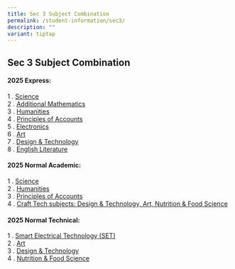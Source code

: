 ```yaml
---
title: Sec 3 Subject Combination
permalink: /student-information/sec3/
description: ""
variant: tiptap
---
```

<h2>Sec 3 Subject Combination</h2>
<h4>2025 Express:</h4>
<p>1 . <a href="https://drive.google.com/file/d/1V78x0mc4rtp9VeplsL_fauAPwvph4J4B/view?usp=sharing" rel="noopener noreferrer nofollow" target="_blank">Science</a> 
<br>2 . <a href="https://drive.google.com/drive/u/2/folders/1if90OkmqlTgWr_eHrK-ySMbVWoXzF5tJ" rel="noopener noreferrer nofollow" target="_blank">Additional Mathematics</a> 
<br>3 . <a href="https://drive.google.com/drive/u/2/folders/1if90OkmqlTgWr_eHrK-ySMbVWoXzF5tJ" rel="noopener noreferrer nofollow" target="_blank">Humanities</a> 
<br>4 . <a href="https://drive.google.com/drive/u/2/folders/1if90OkmqlTgWr_eHrK-ySMbVWoXzF5tJ" rel="noopener noreferrer nofollow" target="_blank">Principles of Accounts</a> 
<br>5 . <a href="https://drive.google.com/drive/u/2/folders/1if90OkmqlTgWr_eHrK-ySMbVWoXzF5tJ" rel="noopener noreferrer nofollow" target="_blank">Electronics</a> 
<br>6 . <a href="https://drive.google.com/drive/u/2/folders/1if90OkmqlTgWr_eHrK-ySMbVWoXzF5tJ" rel="noopener noreferrer nofollow" target="_blank">Art</a> 
<br>7 . <a href="https://drive.google.com/drive/u/2/folders/1if90OkmqlTgWr_eHrK-ySMbVWoXzF5tJ" rel="noopener noreferrer nofollow" target="_blank">Design &amp; Technology</a> 
<br>8 . <a href="https://drive.google.com/file/d/15ckG_Qzjoxmz8IsjFeCOrX2zLON58vsl/view?usp=sharing" rel="noopener noreferrer nofollow" target="_blank">English Literature</a>
</p>
<h4>2025 Normal Academic:</h4>
<p>1 . <a href="https://drive.google.com/file/d/1OgCAj2LeVpCZ_aePuXSsUOzvOMryEzvE/view?usp=sharing" rel="noopener noreferrer nofollow" target="_blank">Science</a> 
<br>2 . <a href="https://drive.google.com/drive/u/2/folders/1if90OkmqlTgWr_eHrK-ySMbVWoXzF5tJ" rel="noopener noreferrer nofollow" target="_blank">Humanities</a> 
<br>3 . <a href="https://drive.google.com/drive/u/2/folders/1if90OkmqlTgWr_eHrK-ySMbVWoXzF5tJ" rel="noopener noreferrer nofollow" target="_blank">Principles of Accounts</a> 
<br>4 . <a href="https://drive.google.com/file/d/1F3FI8g8OT2gXoiSZItX1j0PUZ3xqIcgp/view?usp=sharing" rel="noopener noreferrer nofollow" target="_blank">Craft Tech subjects: Design &amp; Technology, Art, Nutrition &amp; Food Science</a>
</p>
<h4>2025 Normal Technical:</h4>
<p>1 . <a href="https://drive.google.com/drive/u/2/folders/1if90OkmqlTgWr_eHrK-ySMbVWoXzF5tJ" rel="noopener noreferrer nofollow" target="_blank">Smart Electrical Technology (SET)</a> 
<br>2 . <a href="https://drive.google.com/file/d/1mEQxK3KP19nk2X81SfxoSP1g2R7epWIU/view?usp=sharing" rel="noopener noreferrer nofollow" target="_blank">Art</a> 
<br>3 . <a href="https://drive.google.com/drive/u/2/folders/1if90OkmqlTgWr_eHrK-ySMbVWoXzF5tJ" rel="noopener noreferrer nofollow" target="_blank">Design &amp; Technology</a> 
<br>4 . <a href="https://drive.google.com/drive/u/2/folders/1if90OkmqlTgWr_eHrK-ySMbVWoXzF5tJ" rel="noopener noreferrer nofollow" target="_blank">Nutrition &amp; Food Science</a>
</p>